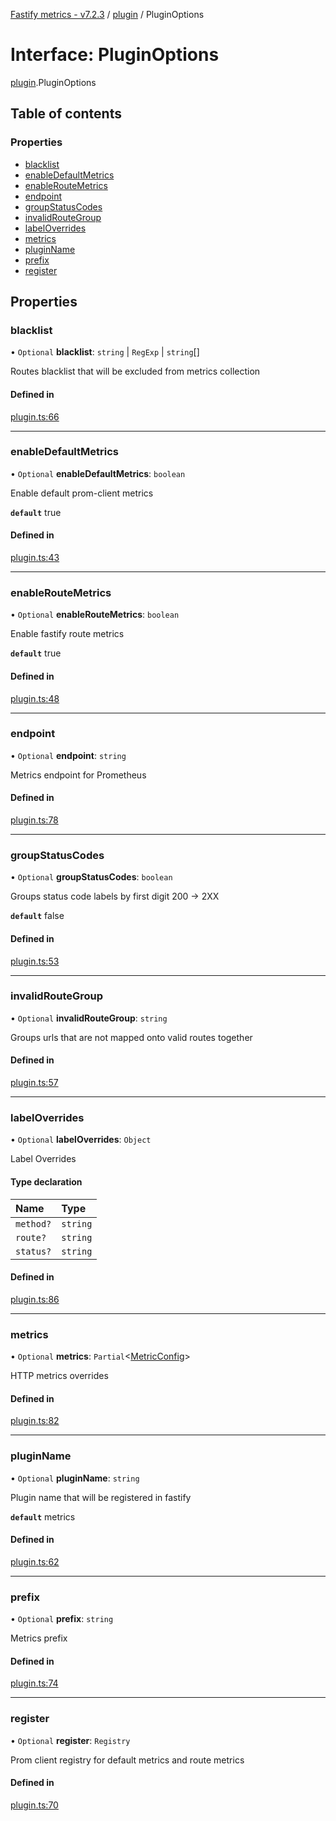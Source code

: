[Fastify metrics - v7.2.3](../README.md) / [plugin](../modules/plugin.md) / PluginOptions

# Interface: PluginOptions

[plugin](../modules/plugin.md).PluginOptions

## Table of contents

### Properties

- [blacklist](plugin.pluginoptions.md#blacklist)
- [enableDefaultMetrics](plugin.pluginoptions.md#enabledefaultmetrics)
- [enableRouteMetrics](plugin.pluginoptions.md#enableroutemetrics)
- [endpoint](plugin.pluginoptions.md#endpoint)
- [groupStatusCodes](plugin.pluginoptions.md#groupstatuscodes)
- [invalidRouteGroup](plugin.pluginoptions.md#invalidroutegroup)
- [labelOverrides](plugin.pluginoptions.md#labeloverrides)
- [metrics](plugin.pluginoptions.md#metrics)
- [pluginName](plugin.pluginoptions.md#pluginname)
- [prefix](plugin.pluginoptions.md#prefix)
- [register](plugin.pluginoptions.md#register)

## Properties

### blacklist

• `Optional` **blacklist**: `string` \| `RegExp` \| `string`[]

Routes blacklist that will be excluded from metrics collection

#### Defined in

[plugin.ts:66](https://github.com/SkeLLLa/fastify-metrics/blob/ace7f0d/src/plugin.ts#L66)

---

### enableDefaultMetrics

• `Optional` **enableDefaultMetrics**: `boolean`

Enable default prom-client metrics

**`default`** true

#### Defined in

[plugin.ts:43](https://github.com/SkeLLLa/fastify-metrics/blob/ace7f0d/src/plugin.ts#L43)

---

### enableRouteMetrics

• `Optional` **enableRouteMetrics**: `boolean`

Enable fastify route metrics

**`default`** true

#### Defined in

[plugin.ts:48](https://github.com/SkeLLLa/fastify-metrics/blob/ace7f0d/src/plugin.ts#L48)

---

### endpoint

• `Optional` **endpoint**: `string`

Metrics endpoint for Prometheus

#### Defined in

[plugin.ts:78](https://github.com/SkeLLLa/fastify-metrics/blob/ace7f0d/src/plugin.ts#L78)

---

### groupStatusCodes

• `Optional` **groupStatusCodes**: `boolean`

Groups status code labels by first digit 200 -> 2XX

**`default`** false

#### Defined in

[plugin.ts:53](https://github.com/SkeLLLa/fastify-metrics/blob/ace7f0d/src/plugin.ts#L53)

---

### invalidRouteGroup

• `Optional` **invalidRouteGroup**: `string`

Groups urls that are not mapped onto valid routes together

#### Defined in

[plugin.ts:57](https://github.com/SkeLLLa/fastify-metrics/blob/ace7f0d/src/plugin.ts#L57)

---

### labelOverrides

• `Optional` **labelOverrides**: `Object`

Label Overrides

#### Type declaration

| Name      | Type     |
| :-------- | :------- |
| `method?` | `string` |
| `route?`  | `string` |
| `status?` | `string` |

#### Defined in

[plugin.ts:86](https://github.com/SkeLLLa/fastify-metrics/blob/ace7f0d/src/plugin.ts#L86)

---

### metrics

• `Optional` **metrics**: `Partial`<[MetricConfig](plugin.metricconfig.md)\>

HTTP metrics overrides

#### Defined in

[plugin.ts:82](https://github.com/SkeLLLa/fastify-metrics/blob/ace7f0d/src/plugin.ts#L82)

---

### pluginName

• `Optional` **pluginName**: `string`

Plugin name that will be registered in fastify

**`default`** metrics

#### Defined in

[plugin.ts:62](https://github.com/SkeLLLa/fastify-metrics/blob/ace7f0d/src/plugin.ts#L62)

---

### prefix

• `Optional` **prefix**: `string`

Metrics prefix

#### Defined in

[plugin.ts:74](https://github.com/SkeLLLa/fastify-metrics/blob/ace7f0d/src/plugin.ts#L74)

---

### register

• `Optional` **register**: `Registry`

Prom client registry for default metrics and route metrics

#### Defined in

[plugin.ts:70](https://github.com/SkeLLLa/fastify-metrics/blob/ace7f0d/src/plugin.ts#L70)
